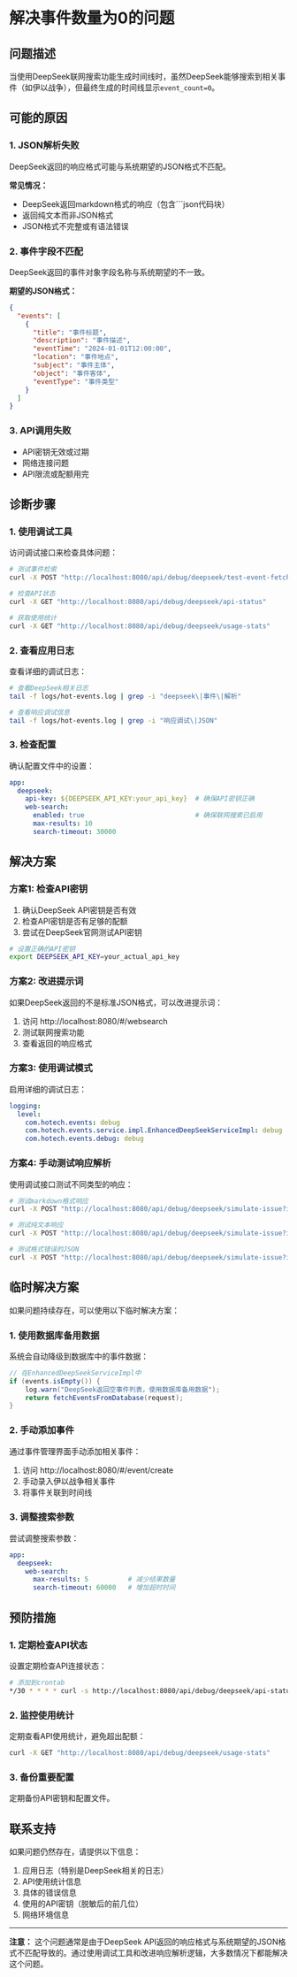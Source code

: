 # 解决事件数量为0的问题

## 问题描述

当使用DeepSeek联网搜索功能生成时间线时，虽然DeepSeek能够搜索到相关事件（如伊以战争），但最终生成的时间线显示`event_count=0`。

## 可能的原因

### 1. JSON解析失败
DeepSeek返回的响应格式可能与系统期望的JSON格式不匹配。

**常见情况：**
- DeepSeek返回markdown格式的响应（包含```json代码块）
- 返回纯文本而非JSON格式
- JSON格式不完整或有语法错误

### 2. 事件字段不匹配
DeepSeek返回的事件对象字段名称与系统期望的不一致。

**期望的JSON格式：**
```json
{
  "events": [
    {
      "title": "事件标题",
      "description": "事件描述",
      "eventTime": "2024-01-01T12:00:00",
      "location": "事件地点",
      "subject": "事件主体",
      "object": "事件客体",
      "eventType": "事件类型"
    }
  ]
}
```

### 3. API调用失败
- API密钥无效或过期
- 网络连接问题
- API限流或配额用完

## 诊断步骤

### 1. 使用调试工具

访问调试接口来检查具体问题：

```bash
# 测试事件检索
curl -X POST "http://localhost:8080/api/debug/deepseek/test-event-fetch?name=伊以战争时间线&description=伊以战争相关事件"

# 检查API状态
curl -X GET "http://localhost:8080/api/debug/deepseek/api-status"

# 获取使用统计
curl -X GET "http://localhost:8080/api/debug/deepseek/usage-stats"
```

### 2. 查看应用日志

查看详细的调试日志：

```bash
# 查看DeepSeek相关日志
tail -f logs/hot-events.log | grep -i "deepseek\|事件\|解析"

# 查看响应调试信息
tail -f logs/hot-events.log | grep -i "响应调试\|JSON"
```

### 3. 检查配置

确认配置文件中的设置：

```yaml
app:
  deepseek:
    api-key: ${DEEPSEEK_API_KEY:your_api_key}  # 确保API密钥正确
    web-search:
      enabled: true                            # 确保联网搜索已启用
      max-results: 10
      search-timeout: 30000
```

## 解决方案

### 方案1: 检查API密钥

1. 确认DeepSeek API密钥是否有效
2. 检查API密钥是否有足够的配额
3. 尝试在DeepSeek官网测试API密钥

```bash
# 设置正确的API密钥
export DEEPSEEK_API_KEY=your_actual_api_key
```

### 方案2: 改进提示词

如果DeepSeek返回的不是标准JSON格式，可以改进提示词：

1. 访问 http://localhost:8080/#/websearch
2. 测试联网搜索功能
3. 查看返回的响应格式

### 方案3: 使用调试模式

启用详细的调试日志：

```yaml
logging:
  level:
    com.hotech.events: debug
    com.hotech.events.service.impl.EnhancedDeepSeekServiceImpl: debug
    com.hotech.events.debug: debug
```

### 方案4: 手动测试响应解析

使用调试接口测试不同类型的响应：

```bash
# 测试markdown格式响应
curl -X POST "http://localhost:8080/api/debug/deepseek/simulate-issue?issueType=markdown"

# 测试纯文本响应
curl -X POST "http://localhost:8080/api/debug/deepseek/simulate-issue?issueType=text_only"

# 测试格式错误的JSON
curl -X POST "http://localhost:8080/api/debug/deepseek/simulate-issue?issueType=malformed_json"
```

## 临时解决方案

如果问题持续存在，可以使用以下临时解决方案：

### 1. 使用数据库备用数据

系统会自动降级到数据库中的事件数据：

```java
// 在EnhancedDeepSeekServiceImpl中
if (events.isEmpty()) {
    log.warn("DeepSeek返回空事件列表，使用数据库备用数据");
    return fetchEventsFromDatabase(request);
}
```

### 2. 手动添加事件

通过事件管理界面手动添加相关事件：

1. 访问 http://localhost:8080/#/event/create
2. 手动录入伊以战争相关事件
3. 将事件关联到时间线

### 3. 调整搜索参数

尝试调整搜索参数：

```yaml
app:
  deepseek:
    web-search:
      max-results: 5          # 减少结果数量
      search-timeout: 60000   # 增加超时时间
```

## 预防措施

### 1. 定期检查API状态

设置定期检查API连接状态：

```bash
# 添加到crontab
*/30 * * * * curl -s http://localhost:8080/api/debug/deepseek/api-status
```

### 2. 监控使用统计

定期查看API使用统计，避免超出配额：

```bash
curl -X GET "http://localhost:8080/api/debug/deepseek/usage-stats"
```

### 3. 备份重要配置

定期备份API密钥和配置文件。

## 联系支持

如果问题仍然存在，请提供以下信息：

1. 应用日志（特别是DeepSeek相关的日志）
2. API使用统计信息
3. 具体的错误信息
4. 使用的API密钥（脱敏后的前几位）
5. 网络环境信息

---

**注意：** 这个问题通常是由于DeepSeek API返回的响应格式与系统期望的JSON格式不匹配导致的。通过使用调试工具和改进响应解析逻辑，大多数情况下都能解决这个问题。